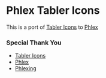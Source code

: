 # Phlex Tabler Icons

This is a port of [Tabler Icons](https://tabler.io/icons) to [Phlex](https://www.phlex.fun/)

### Special Thank You

- [Tabler Icons](https://tabler.io/icons)
- [Phlex](https://github.com/phlex-ruby/phlex)
- [Phlexing](https://github.com/marcoroth/phlexing)
